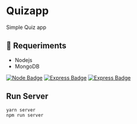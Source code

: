 # Quizapp

Simple Quiz app

## 📝 Requeriments

- Nodejs
- MongoDB

[![Node Badge](https://img.shields.io/badge/Nodejs-v13.14-green)](https://badges.pufler.dev) [![Express Badge](https://img.shields.io/badge/Expressjs-^4.17.1-green)](https://badges.pufler.dev) [![Express Badge](https://img.shields.io/badge/Mongoose-^4.17.1-green)](https://badges.pufler.dev)

## Run Server

    yarn server
    npm run server
